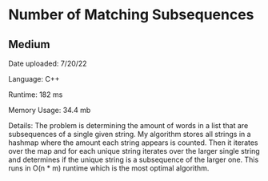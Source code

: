 
# Number of Matching Subsequences

## Medium

Date uploaded: 7/20/22

Language: C++

Runtime: 182 ms

Memory Usage: 34.4 mb

Details: The problem is determining the amount of words in a list that are subsequences of a single given string. My algorithm stores all strings in a hashmap where the amount each string appears is counted. Then it iterates over the map and for each unique string iterates over the larger single string and determines if the unique string is a subsequence of the larger one. This runs in O(n * m) runtime which is the most optimal algorithm.
